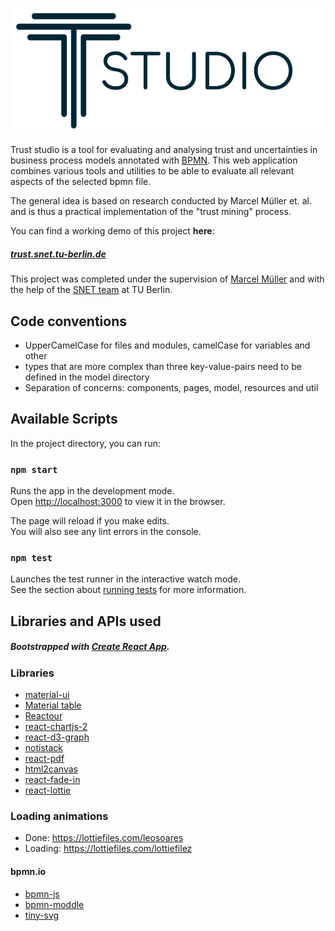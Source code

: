 ![Trust Studio Logo](images/trust_logo.png)

Trust studio is a tool for evaluating and analysing trust and uncertainties
in business process models annotated with [BPMN](https://en.wikipedia.org/wiki/Business_Process_Model_and_Notation).
This web application combines various tools and utilities to be able to evaluate all relevant aspects 
of the selected bpmn file.

The general idea is based on research conducted by Marcel Müller et. al. and is thus a practical implementation
of the "trust mining" process.
 
You can find a working demo of this project **here**: 
##### [trust.snet.tu-berlin.de](http://trust.snet.tu-berlin.de/)

This project was completed under the supervision of 
[Marcel Müller](https://scholar.google.de/citations?hl=en&user=n5r-1sUAAAAJ) and with the help of 
the [SNET team](https://www.snet.tu-berlin.de/menue/service_centric_networking/welcome/) at TU Berlin.


## Code conventions
- UpperCamelCase for files and modules, camelCase for variables and other
- types that are more complex than three key-value-pairs need to be defined in the model directory
-  Separation of concerns: components, pages, model, resources and util

## Available Scripts

In the project directory, you can run:

### `npm start`

Runs the app in the development mode.<br />
Open [http://localhost:3000](http://localhost:3000) to view it in the browser.

The page will reload if you make edits.<br />
You will also see any lint errors in the console.

### `npm test`

Launches the test runner in the interactive watch mode.<br />
See the section about [running tests](https://facebook.github.io/create-react-app/docs/running-tests) for more information.

## Libraries and APIs used

##### Bootstrapped with [Create React App](https://github.com/facebook/create-react-app).

### Libraries

- [material-ui](https://material-ui.com/)
- [Material table](https://github.com/mbrn/material-table)
- [Reactour](https://github.com/elrumordelaluz/reactour)
- [react-chartjs-2](https://github.com/jerairrest/react-chartjs-2)
- [react-d3-graph](https://github.com/danielcaldas/react-d3-graph)
- [notistack](https://github.com/iamhosseindhv/notistack)
- [react-pdf](https://github.com/diegomura/react-pdf)
- [html2canvas](https://github.com/niklasvh/html2canvas)
- [react-fade-in](https://github.com/gkaemmer/react-fade-in)
- [react-lottie](https://github.com/chenqingspring/react-lottie)

### Loading animations
- Done: https://lottiefiles.com/leosoares
- Loading: https://lottiefiles.com/lottiefilez

#### bpmn.io

- [bpmn-js](https://github.com/bpmn-io/bpmn-js)
- [bpmn-moddle](https://github.com/bpmn-io/bpmn-moddle)
- [tiny-svg](https://github.com/bpmn-io/tiny-svg)

